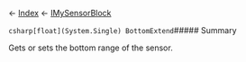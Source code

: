 ← [Index](Api-Index) ← [IMySensorBlock](Sandbox.ModAPI.Ingame.IMySensorBlock)

```csharp[float](System.Single) BottomExtend```##### Summary

Gets or sets the bottom range of the sensor.

